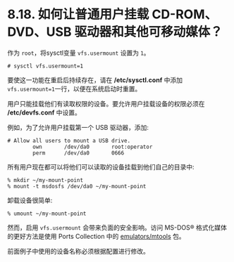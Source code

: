 # 8.18. 如何让普通用户挂载 CD-ROM、DVD、USB 驱动器和其他可移动媒体？

作为 `root`，将sysctl变量 `vfs.usermount` 设置为  `1`。

```
# sysctl vfs.usermount=1
```

要使这一功能在重启后持续存在，请在 **/etc/sysctl.conf** 中添加`vfs.usermount=1`一行，以便在系统启动时重置。

用户只能挂载他们有读取权限的设备。要允许用户挂载设备的权限必须在 **/etc/devfs.conf** 中设置。

例如，为了允许用户挂载第一个 USB 驱动器，添加:

```
# Allow all users to mount a USB drive.
	    own       /dev/da0       root:operator
	    perm      /dev/da0       0666
```

所有用户现在都可以将他们可以读取的设备挂载到他们自己的目录中:

```
% mkdir ~/my-mount-point
% mount -t msdosfs /dev/da0 ~/my-mount-point
```

卸载设备很简单:

```
% umount ~/my-mount-point
```

然而，启用 `vfs.usermount` 会带来负面的安全影响。访问 MS-DOS® 格式化媒体的更好方法是使用 Ports Collection 中的 [emulators/mtools](https://cgit.freebsd.org/ports/tree/emulators/mtools/pkg-descr) 包。

前面例子中使用的设备名称必须根据配置进行修改。
